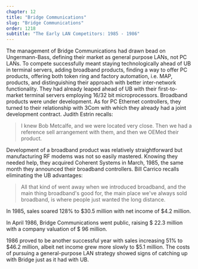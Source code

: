 ```yaml
---
chapter: 12
title: "Bridge Communications"
slug: "Bridge Communications"
order: 1218
subtitle: "The Early LAN Competitors: 1985 - 1986"
---
```


The management of Bridge Communications had drawn bead on Ungermann-Bass, defining their market as general purpose LANs, not PC LANs. To compete successfully meant staying technologically ahead of UB in terminal servers, adding broadband products, finding a way to offer PC products, offering both token ring and factory automation, i.e. MAP, products, and distinguishing their approach with better inter-network functionality. They had already leaped ahead of UB with their first-to-market terminal servers employing 16/32 bit microprocessors. Broadband products were under development. As for PC Ethernet controllers, they turned to their relationship with 3Com with which they already had a joint development contract. Judith Estrin recalls:

>I knew Bob Metcalfe, and we were located very close. Then we had a reference sell arrangement with them, and then we OEMed their product.

Development of a broadband product was relatively straightforward but manufacturing RF modems was not so easily mastered. Knowing they needed help, they acquired Coherent Systems in March, 1985, the same month they announced their broadband controllers. Bill Carrico recalls eliminating the UB advantages:

>All that kind of went away when we introduced broadband, and the main thing broadband's good for, the main place we've always sold broadband, is where people just wanted the long distance.

In 1985, sales soared 128% to $30.5 million with net income of $4.2 million.

In April 1986, Bridge Communications went public, raising $ 22.3 million with a company valuation of $ 96 million.

1986 proved to be another successful year with sales increasing 51% to $46.2 million, albeit net income grew more slowly to $5.1 million. The costs of pursuing a general-purpose LAN strategy showed signs of catching up with Bridge just as it had with UB.
